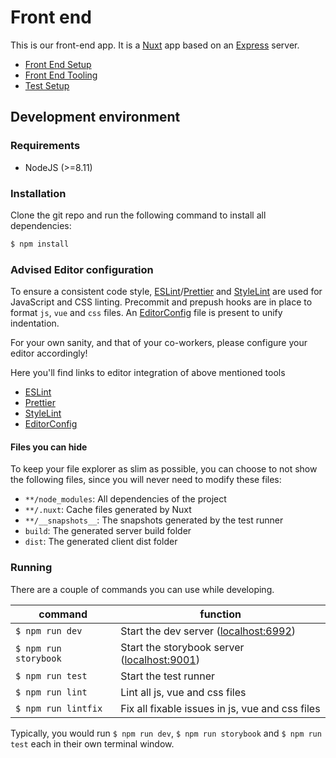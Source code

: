 # Front end

This is our front-end app. It is a [Nuxt](https://nuxtjs.org/) app based on
an [Express](https://expressjs.com/) server.

* [Front End Setup](_docs/front-end-setup.md)
* [Front End Tooling](_docs/front-end-tooling.md)
* [Test Setup](_docs/test-setup.md)

## Development environment

### Requirements

* NodeJS (>=8.11)

### Installation

Clone the git repo and run the following command to install all dependencies:

```bash
$ npm install
```

### Advised Editor configuration

To ensure a consistent code style,
[ESLint](https://eslint.org/)/[Prettier](https://prettier.io/) and
[StyleLint](https://stylelint.io/) are used for JavaScript and CSS
linting. Precommit and prepush hooks are in place to format `js`, `vue` and
`css` files.
An [EditorConfig](http://editorconfig.org/) file is present to unify
indentation.

For your own sanity, and that of your co-workers, please configure your editor
accordingly!

Here you'll find links to editor integration of above mentioned tools

* [ESLint](https://eslint.org/docs/user-guide/integrations)
* [Prettier](https://prettier.io/docs/en/editors.html)
* [StyleLint](https://stylelint.io/user-guide/complementary-tools/#editor-plugins)
* [EditorConfig](http://editorconfig.org/#download)

#### Files you can hide

To keep your file explorer as slim as possible, you can choose to not show the
following files, since you will never need to modify these files:

* `**/node_modules`: All dependencies of the project
* `**/.nuxt`: Cache files generated by Nuxt
* `**/__snapshots__`: The snapshots generated by the test runner
* `build`: The generated server build folder
* `dist`: The generated client dist folder

### Running

There are a couple of commands you can use while developing.

| command               | function                                                             |
| --------------------- | -------------------------------------------------------------------- |
| `$ npm run dev`       | Start the dev server ([localhost:6992](http://localhost:6992))       |
| `$ npm run storybook` | Start the storybook server ([localhost:9001](http://localhost:9001)) |
| `$ npm run test`      | Start the test runner                                                |
| `$ npm run lint`      | Lint all js, vue and css files                                       |
| `$ npm run lintfix`   | Fix all fixable issues in js, vue and css files                      |

Typically, you would run `$ npm run dev`, `$ npm run storybook` and
`$ npm run test` each in their own terminal window.
